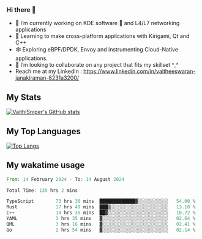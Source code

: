 ### Hi there 👋

- 🔭 I’m currently working on KDE software 💓 and L4/L7 networking applications 
- 📖 Learning to make cross-platform applications with Kirigami, Qt and C++
- 🕸️ Exploring eBPF/DPDK, Envoy and instrumenting Cloud-Native applications. 
- 👯 I’m looking to collaborate on any project that fits my skillset ^_^
- Reach me at my LinkedIn : https://www.linkedin.com/in/vaitheeswaran-janakiraman-8231a3200/

## My Stats
[![VaithiSniper's GitHub stats](https://github-readme-stats.vercel.app/api?username=VaithiSniper&hide=stars&theme=radical)](https://github.com/anuraghazra/github-readme-stats)

## My Top Languages

[![Top Langs](https://github-readme-stats.vercel.app/api/top-langs/?username=VaithiSniper&layout=compact)](https://github.com/anuraghazra/github-readme-stats)

## My wakatime usage

<!--START_SECTION:waka-->

```rust
From: 14 February 2024 - To: 14 August 2024

Total Time: 135 hrs 2 mins

TypeScript        73 hrs 30 mins  █████████████▓░░░░░░░░░░░   54.00 %
Rust              17 hrs 49 mins  ███▒░░░░░░░░░░░░░░░░░░░░░   13.10 %
C++               14 hrs 35 mins  ██▓░░░░░░░░░░░░░░░░░░░░░░   10.72 %
YAML              3 hrs 35 mins   ▓░░░░░░░░░░░░░░░░░░░░░░░░   02.64 %
QML               3 hrs 16 mins   ▓░░░░░░░░░░░░░░░░░░░░░░░░   02.41 %
Go                2 hrs 54 mins   ▓░░░░░░░░░░░░░░░░░░░░░░░░   02.14 %
```

<!--END_SECTION:waka-->
